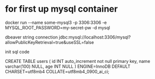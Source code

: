 <h1> for first up mysql container</h1>
docker run  --name some-mysql3 -p 3306:3306 -e MYSQL_ROOT_PASSWORD=my-secret-pw -d mysql



dbeaver string connection
jdbc:mysql://localhost:3306/mysql?allowPublicKeyRetrieval=true&useSSL=false



init sql code 

CREATE TABLE users (
	id INT auto_increment not null primary key,
	name varchar(100) NULL,
	age INT NULL
)
ENGINE=InnoDB
DEFAULT CHARSET=utf8mb4
COLLATE=utf8mb4_0900_ai_ci;
